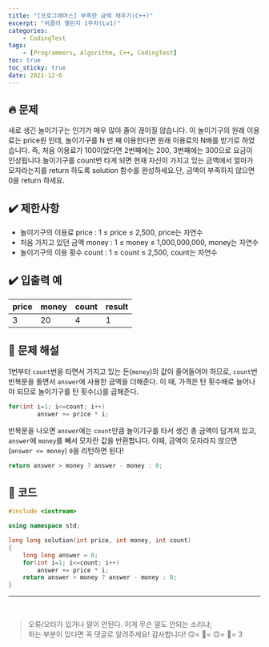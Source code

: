 ```yaml
---
title: "[프로그래머스] 부족한 금액 채우기(C++)"
excerpt: "위클리 챌린지 1주차(Lv1)"
categories: 
    - CodingTest
tags:
    - [Programmers, Algorithm, C++, CodingTest]
toc: true
toc_sticky: true
date: 2021-12-6
---
```


## 🔥 문제

새로 생긴 놀이기구는 인기가 매우 많아 줄이 끊이질 않습니다. 이 놀이기구의 원래 이용료는 price원 인데, 놀이기구를 N 번 째 이용한다면 원래 이용료의 N배를 받기로 하였습니다. 즉, 처음 이용료가 100이었다면 2번째에는 200, 3번째에는 300으로 요금이 인상됩니다.놀이기구를 count번 타게 되면 현재 자신이 가지고 있는 금액에서 얼마가 모자라는지를 return 하도록 solution 함수를 완성하세요.단, 금액이 부족하지 않으면 0을 return 하세요.

## ✔️ 제한사항

- 놀이기구의 이용료 price : 1 ≤ price ≤ 2,500, price는 자연수
- 처음 가지고 있던 금액 money : 1 ≤ money ≤ 1,000,000,000, money는 자연수
- 놀이기구의 이용 횟수 count : 1 ≤ count ≤ 2,500, count는 자연수


## ✔️ 입출력 예

|price|money|count|result|
|---|---|---|---|
|3|20|4|1|

## 🤔 문제 해설

1번부터 `count`번을 타면서 가지고 있는 돈(`money`)의 값이 줄어들어야 하므로, `count`번 반복문을 돌면서 `answer`에 사용한 금액을 더해준다. 이 때, 가격은 탄 횟수배로 늘어나야 되므로 놀이기구를 탄 횟수(`i`)를 곱해준다. 
```cpp
for(int i=1; i<=count; i++)
        answer += price * i;
```

반복문을 나오면 `answer`에는 `count`만큼 놀이기구를 타서 생긴 총 금액이 담겨져 있고, `answer`에 `money`를 빼서 모자란 값을 반환합니다. 이때, 금액이 모자라지 않으면(`answer <= money`) `0`을 리턴하면 된다!

```cpp
return answer > money ? answer - money : 0;
```

## 👻 코드

```cpp
#include <iostream>

using namespace std;

long long solution(int price, int money, int count)
{
    long long answer = 0;
    for(int i=1; i<=count; i++)
        answer += price * i;
    return answer > money ? answer - money : 0;
}
```

---  
<br>

> 오류/오타가 있거나 말이 안된다. 이게 무슨 말도 안되는 소리냐; 
<br>하는 부분이 있다면 꼭 댓글로 알려주세요! 감사합니다! 🙃= 🙂= 🙃= 🙂= 3